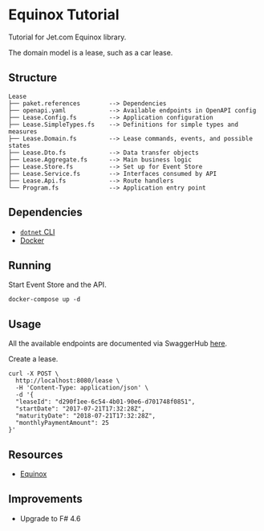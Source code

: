 # Equinox Tutorial
Tutorial for Jet.com Equinox library.

The domain model is a lease, such as a car lease.

## Structure
```
Lease
├── paket.references        --> Dependencies
├── openapi.yaml            --> Available endpoints in OpenAPI config
├── Lease.Config.fs         --> Application configuration
├── Lease.SimpleTypes.fs    --> Definitions for simple types and measures
├── Lease.Domain.fs         --> Lease commands, events, and possible states
├── Lease.Dto.fs            --> Data transfer objects
├── Lease.Aggregate.fs      --> Main business logic
├── Lease.Store.fs          --> Set up for Event Store
├── Lease.Service.fs        --> Interfaces consumed by API
├── Lease.Api.fs            --> Route handlers
└── Program.fs              --> Application entry point
```

## Dependencies
- [`dotnet` CLI](https://andrewcmeier.com/win-dev#dotnet)
- [Docker](https://andrewcmeier.com/win-dev#docker)

## Running
Start Event Store and the API.
```shell
docker-compose up -d
```

## Usage
All the available endpoints are documented via SwaggerHub 
[here](https://app.swaggerhub.com/apis-docs/ameier38/Lease/1.0.0).

Create a lease.
```shell
curl -X POST \
  http://localhost:8080/lease \
  -H 'Content-Type: application/json' \
  -d '{
  "leaseId": "d290f1ee-6c54-4b01-90e6-d701748f0851",
  "startDate": "2017-07-21T17:32:28Z",
  "maturityDate": "2018-07-21T17:32:28Z",
  "monthlyPaymentAmount": 25
}'
```

## Resources
- [Equinox](https://github.com/jet/equinox)

## Improvements
- Upgrade to F# 4.6
